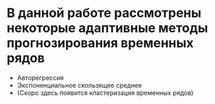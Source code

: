 # В данной работе рассмотрены некоторые адаптивные методы прогнозирования временных рядов
* Авторегрессия
* Экспоненциальное скользящее среднее
* (Скоро здесь появится кластеризация временных рядов)
